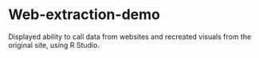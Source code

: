 # Web-extraction-demo
Displayed ability to call data from websites and recreated visuals from the original site, using R Studio.
